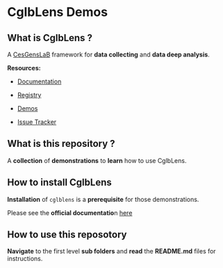 # CglbLens Demos

## What is CglbLens ?

A [CesGensLaB](https://cesgenslab.fr) framework for **data collecting** and **data deep analysis**.

**Resources:**

- [Documentation](https://docs.cesgenslab.cloud/cglblens/)

- [Registry](https://forge-02.cesgenslab.cloud/cglb-registry/-/packages/pypi/cglblens)  
  
- [Demos](https://github.com/CesGensLaB/cglblens-demo)
  
- [Issue Tracker](https://forge-02.cesgenslab.cloud/cglb-registry/cglblens-issues/issues)


## What is this repository ?

A **collection** of **demonstrations** to **learn** how to use CglbLens.

## How to install CglbLens

**Installation** of `cglblens` is a **prerequisite** for those demonstrations.

Please see the **official documentatio**n [here](https://docs.cesgenslab.cloud/cglblens/)

## How to use this reposotory

**Navigate** to the first level **sub folders** and **read** the **README.md** files for instructions.

